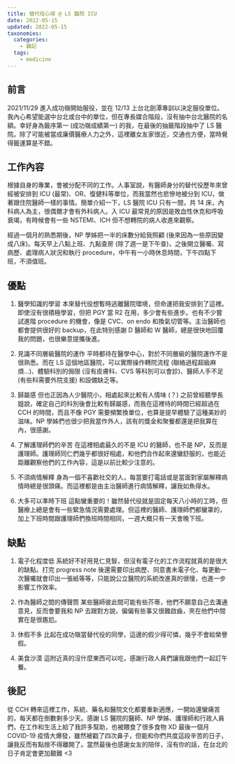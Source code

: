 ```yaml
---
title: 替代役心得 @ LS 醫院 ICU
date: 2022-05-15
updated: 2022-05-15
taxonomies:
  categories: 
    - 雜記
  tags: 
    - medicine
---
```


## 前言
2021/11/29 進入成功嶺開始服役，並在 12/13 上台北劍潭專訓以決定服役單位。我內心希望能選中台北或台中的單位，但在專長媒合階段，沒有抽中台北醫院的名額。幸好身為籤序第一 (成功嶺成績第一) 的我，在最後的抽籤階段抽中了 LS 醫院。除了可能被當成廉價醫療人力之外，這裡離女友家很近，交通也方便，當時覺得籤運算是不錯。

## 工作內容
根據自身的專業，會被分配不同的工作。人事室說，有醫師身分的替代役歷年來曾經被安排到 ICU (最常)、OR、復健科等單位，而我當然也悲慘地被分到 ICU，做著跟住院醫師一樣的事情。簡單介紹一下，LS 醫院 ICU 只有一間，共 14 床，內科病人為主，很偶爾才會有外科病人。入 ICU 最常見的原因是敗血性休克和呼吸衰竭，有時候會有一些 NSTEMI、ICH 但不想轉院的病人收進來觀察。

經過一個月的熟悉期後，NP 學姊把一半的床數分給我照顧 (後來因為一些原因變成八床)。每天早上八點上班、九點查房 (除了週一是下午查)，之後開立醫囑、寫病歷、處理病人狀況和執行 procedure，中午有一小時休息時間，下午四點下班，不須值班。

## 優點
1. 醫學知識的學習
本來替代役想暫時逃離醫院環境，但命運把我安排到了這裡。即使沒有很積極學習，但把 PGY 當 R2 在用，多少會有些進步。也有不少嘗試進階 procedure 的機會，像是 CVC、on endo 和換氣切管等。主治醫師也都會提供很好的 backup，在此特別感謝 D 醫師和 W 醫師，總是很快地回覆我的問題，也很樂意提攜後進。

2. 見識不同層級醫院的運作
平時都待在醫學中心，對於不同層級的醫院運作不是很熟悉。而在 LS 這個地區醫院，可以實際操作轉院流程 (聯絡過程超級麻煩...)、體驗科別的侷限 (沒有皮膚科、CVS 等科別可以會診)、醫師人手不足 (有些科需要外院支援) 和設備缺乏等。

3. 歸屬感
但也正因為人少醫院小，相處起來比較有人情味 (？) 之前曾經聽學長姐說，確定自己的科別後會比較有歸屬感，而我在這裡待的時間已經超過在 CCH 的時間，而且不像 PGY 需要頻繁換單位，也算是提早體驗了這種美妙的滋味。NP 學姊們也很少把我當作外人，該有的獎金和聚餐都還是把我算在內，很感謝。

4. 了解護理師們的辛苦
在這裡相處最久的不是 ICU 的醫師，也不是 NP，反而是護理師。護理師同仁們幾乎都很好相處，和他們合作起來還蠻舒服的，也能近距離觀察他們的工作內容，這是以前比較少注意的。

5. 不須病情解釋
身為一個不喜歡社交的人，每當要打電話或是當面對家屬解釋病情時總是很頭痛。而這裡都是由主治醫師進行病情解釋，讓我如魚得水。

6. 大多可以準時下班
這點蠻重要的！雖然替代役就是固定每天八小時的工時，但醫療上總是會有一些緊急情況需要處理。但這裡的醫師、護理師們都蠻罩的，加上下班時間跟護理師們換班時間相同，一週大概只有一天會晚下班。

## 缺點
1. 電子化程度低
系統好不好用見仁見智，但沒有電子化的工作流程就真的是很大的缺點。打完 progress note 後還需要印出病歷、同意書未電子化、每更動一次醫囑就會印出一張紙等等，只能說公立醫院的系統改進真的很慢，也進一步影響工作效率。

2. 作為醫師之間的傳聲筒
某些醫師彼此間可能有些芥蒂，他們不願意自己去溝通意見，反而會要我和 NP 去跟對方說，偏偏有些事又很難啟齒，夾在他們中間實在是很尷尬。

3. 休假不多
比起在成功嶺當替代役的同學，這邊的假少得可憐，幾乎不會給榮譽假。

4. 美食沙漠
這附近真的沒什麼東西可以吃，感謝行政人員們讓我跟他們一起訂午餐。

## 後記
從 CCH 轉來這裡工作，系統、藥名和醫院文化都要重新適應，一開始還蠻痛苦的，每天都在倒數剩多少天。感謝 LS 醫院的醫師、NP 學姊、護理師和行政人員們，在工作和生活上給了我許多幫助，也被餵食了很多食物 XD 最後一個月 COVID-19 疫情大爆發，雖然被戳了四次鼻子，但能和你們共度這段辛苦的日子，讓我反而有點捨不得離開了。當然最後也感謝女友的陪伴，沒有你的話，在台北的日子肯定會更加艱難 <3